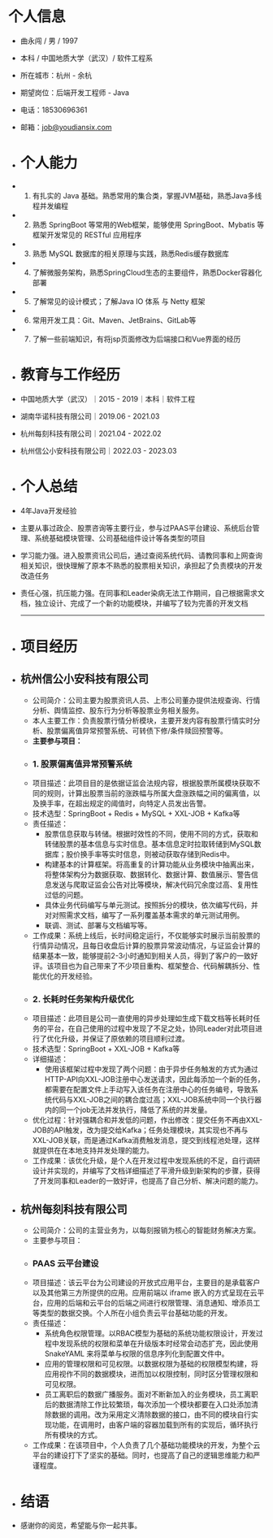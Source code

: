 # 个人信息
- 曲永闯 / 男 / 1997
- 本科 / 中国地质大学（武汉）/ 软件工程系
- 所在城市：杭州 - 余杭
- 期望岗位：后端开发工程师 - Java
- 电话：18530696361
- 邮箱：[job@youdiansix.com](mailto:job@youdiansix.com)
- # 个人能力
- 1. 有扎实的 Java 基础。熟悉常用的集合类，掌握JVM基础，熟悉Java多线程并发编程
- 2. 熟悉 SpringBoot 等常用的Web框架，能够使用 SpringBoot、Mybatis 等框架开发常见的 RESTful 应用程序
- 3. 熟悉 MySQL 数据库的相关原理与实践，熟悉Redis缓存数据库
- 4. 了解微服务架构，熟悉SpringCloud生态的主要组件，熟悉Docker容器化部署
- 5. 了解常见的设计模式；了解Java IO 体系 与 Netty 框架
- 6. 常用开发工具：Git、Maven、JetBrains、GitLab等
- 7. 了解一些前端知识，有将jsp页面修改为后端接口和Vue界面的经历
- # 教育与工作经历
- 中国地质大学（武汉）｜2015 - 2019｜本科｜软件工程
- 湖南华诺科技有限公司｜2019.06 - 2021.03
- 杭州每刻科技有限公司｜2021.04 - 2022.02
- 杭州信公小安科技有限公司｜2022.03 - 2023.03
- # 个人总结
- 4年Java开发经验
- 主要从事过政企、股票咨询等主要行业，参与过PAAS平台建设、系统后台管理、系统基础模块管理、公司基础组件设计等各类型的项目
- 学习能力强。进入股票资讯公司后，通过查阅系统代码、请教同事和上网查询相关知识，很快理解了原本不熟悉的股票相关知识，承担起了负责模块的开发改造任务
- 责任心强，抗压能力强。在同事和Leader染病无法工作期间，自己根据需求文档，独立设计、完成了一个新的功能模块，并编写了较为完善的开发文档
  
  ---
- # 项目经历
- ## **杭州信公小安科技有限公司**
	- 公司简介：公司主要为股票资讯人员、上市公司董办提供法规查询、行情分析、舆情监控、股东行为分析等股票业务相关服务。
	- 本人主要工作：负责股票行情分析模块，主要开发内容有股票行情实时分析、股票偏离值异常预警系统、可转债下修/条件赎回预警等。
	- **主要参与项目：**
	- ### 1. 股票偏离值异常预警系统
	- 项目描述：此项目目的是依据证监会法规内容，根据股票所属模块获取不同的规则，计算出股票当前的涨跌幅与所属大盘涨跌幅之间的偏离值，以及换手率，在超出规定的阈值时，向特定人员发出告警。
	- 技术选型：SpringBoot + Redis + MySQL + XXL-JOB + Kafka等
	- 责任描述：
		- 股票信息获取与转储。根据时效性的不同，使用不同的方式，获取和转储股票的基本信息与实时信息。基本信息定时拉取转储到MySQL数据库；股价换手率等实时信息，则被动获取存储到Redis中。
		- 构建基本的计算框架。将高重复的计算功能从业务模块中抽离出来，将整体架构分为数据获取、数据转化、数据计算、数值展示、警告信息发送与爬取证监会公告对比等模块，解决代码冗余度过高、复用性过低的问题。
		- 具体业务代码编写与单元测试。按照拆分的模块，依次编写代码，并对对照需求文档，编写了一系列覆盖基本需求的单元测试用例。
		- 联调、测试、部署与文档编写等。
	- 工作成果：系统上线后，长时间稳定运行，不仅能够实时展示当前股票的行情异动情况，且每日收盘后计算的股票异常波动情况，与证监会计算的结果基本一致，能够提前2-3小时通知到相关人员，得到了客户的一致好评。该项目也为自己带来了不少项目重构、框架整合、代码解耦拆分、性能优化的开发经验。
	- ### 2. 长耗时任务架构升级优化
	- 项目描述：此项目是公司一直使用的异步处理如生成下载文档等长耗时任务的平台，在自己使用的过程中发现了不足之处，协同Leader对此项目进行了优化升级，并保证了原依赖的项目顺利过渡。
	- 技术选型：SpringBoot + XXL-JOB + Kafka等
	- 详细描述：
		- 使用该框架过程中发现了两个问题：由于异步任务触发的方式为通过HTTP-API向XXL-JOB注册中心发送请求，因此每添加一个新的任务，都需要在配置文件上手动写入该任务在注册中心的任务编号，导致系统代码与XXL-JOB之间的耦合度过高；XXL-JOB系统中同一个执行器内的同一个job无法并发执行，降低了系统的并发量。
	- 优化过程：针对强耦合和并发低的问题，作出修改：提交任务不再由XXL-JOB的API触发，改为提交给Kafka；任务处理模块，其实现也不再与XXL-JOB关联，而是通过Kafka消费触发消息，提交到线程池处理，这样就提供在在本地支持并发处理的能力。
	- 工作成果：该优化升级，是个人在开发过程中发现系统的不足，自行调研设计并实现的，并编写了文档详细描述了平滑升级到新架构的步骤，获得了开发同事和Leader的一致好评，也提高了自己分析、解决问题的能力。
- ## **杭州每刻科技有限公司**
	- 公司简介：公司的主营业务为，以每刻报销为核心的智能财务解决方案。
	- 主要参与项目：
	- ### PAAS 云平台建设
	- 项目描述：该云平台为公司建设的开放式应用平台，主要目的是承载客户以及其他第三方所提供的应用。应用前端以 iframe 嵌入的方式呈现在云平台，应用的后端和云平台的后端之间进行权限管理、消息通知、增添员工等类型的数据交换。个人所在小组负责云平台基础功能的开发。
	- 责任描述：
		- 系统角色权限管理。以RBAC模型为基础的系统功能权限设计，开发过程中发现系统的权限和菜单在升级版本时经常会动态扩充，因此使用SnakeYAML 来将菜单与权限的信息序列化到配置文件中。
		- 应用的管理权限和可见权限。以数据权限为基础的权限模型构建，将应用视作不同的数据模块，进而加以权限控制，同时区分管理权限和可见权限。
		- 员工离职后的数据广播服务。面对不断新加入的业务模块，员工离职后的数据清除工作比较繁琐，每次添加一个模块都要在入口处添加清除数据的调用。改为采用定义清除数据的接口，由不同的模块自行实现功能，在调用时，由客户端的容器加载到所有的实现后，循环执行所有模块的方式。
	- 工作成果：在该项目中，个人负责了几个基础功能模块的开发，为整个云平台的建设打下了坚实的基础。同时，也提高了自己的逻辑思维能力和严谨程度。
- # 结语
- 感谢你的阅览，希望能与你一起共事。